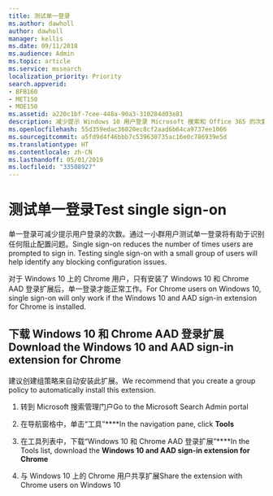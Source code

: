 ```yaml
---
title: 测试单一登录
ms.author: dawholl
author: dawholl
manager: kellis
ms.date: 09/11/2018
ms.audience: Admin
ms.topic: article
ms.service: mssearch
localization_priority: Priority
search.appverid:
- BFB160
- MET150
- MOE150
ms.assetid: a220c1bf-7cee-448a-90a3-310284d03e81
description: 减少提示 Windows 10 用户登录 Microsoft 搜索和 Office 365 的次数
ms.openlocfilehash: 55d359edac36020ec8cf2aad6b64ca9737ee1066
ms.sourcegitcommit: a5fd9d4f46bbb7c539630735ac16e0c786939e5d
ms.translationtype: HT
ms.contentlocale: zh-CN
ms.lasthandoff: 05/01/2019
ms.locfileid: "33508927"
---
```

# <a name="test-single-sign-on"></a><span data-ttu-id="b05ab-103">测试单一登录</span><span class="sxs-lookup"><span data-stu-id="b05ab-103">Test single sign-on</span></span>

<span data-ttu-id="b05ab-p101">单一登录可减少提示用户登录的次数。通过一小群用户测试单一登录将有助于识别任何阻止配置问题。</span><span class="sxs-lookup"><span data-stu-id="b05ab-p101">Single sign-on reduces the number of times users are prompted to sign in. Testing single sign-on with a small group of users will help identify any blocking configuration issues.</span></span> 
  
<span data-ttu-id="b05ab-106">对于 Windows 10 上的 Chrome 用户，只有安装了 Windows 10 和 Chrome AAD 登录扩展后，单一登录才能正常工作。</span><span class="sxs-lookup"><span data-stu-id="b05ab-106">For Chrome users on Windows 10, single sign-on will only work if the Windows 10 and AAD sign-in extension for Chrome is installed.</span></span> 
  
## <a name="download-the-windows-10-and-aad-sign-in-extension-for-chrome"></a><span data-ttu-id="b05ab-107">下载 Windows 10 和 Chrome AAD 登录扩展</span><span class="sxs-lookup"><span data-stu-id="b05ab-107">Download the Windows 10 and AAD sign-in extension for Chrome</span></span>

<span data-ttu-id="b05ab-108">建议创建组策略来自动安装此扩展。</span><span class="sxs-lookup"><span data-stu-id="b05ab-108">We recommend that you create a group policy to automatically install this extension.</span></span>
  
1. <span data-ttu-id="b05ab-109">转到 Microsoft 搜索管理门户</span><span class="sxs-lookup"><span data-stu-id="b05ab-109">Go to the Microsoft Search Admin portal</span></span>
    
2. <span data-ttu-id="b05ab-110">在导航窗格中，单击“工具”\*\*\*\*</span><span class="sxs-lookup"><span data-stu-id="b05ab-110">In the navigation pane, click **Tools**</span></span>
    
3. <span data-ttu-id="b05ab-111">在工具列表中，下载“Windows 10 和 Chrome AAD 登录扩展”\*\*\*\*</span><span class="sxs-lookup"><span data-stu-id="b05ab-111">In the Tools list, download the **Windows 10 and AAD sign-in extension for Chrome**</span></span>
    
4. <span data-ttu-id="b05ab-112">与 Windows 10 上的 Chrome 用户共享扩展</span><span class="sxs-lookup"><span data-stu-id="b05ab-112">Share the extension with Chrome users on Windows 10</span></span>

  

